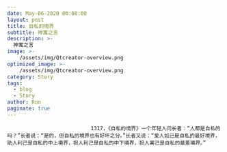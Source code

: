 ```yaml
---
date: May-06-2020 00:00:00
layout: post
title: 自私的境界
subtitle: 神寓之言
description: >-
  神寓之言
image: >-
    /assets/img/Qtcreator-overview.png
optimized_image: >-
    /assets/img/Qtcreator-overview.png
category: Story
tags:
  - blog
  - Story
author: Ron
paginate: true
---
```


							　　1317，《自私的境界》一个年轻人问长者：“人都是自私的吗？”长者说：“是的，但自私的境界也有好坏之分。”长者又说：“爱人如己是自私的最好境界，助人利己是自私的中上境界，损人利己是自私的中下境界，损人害己是自私的最差境界。”
							
							
						